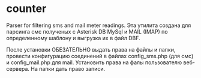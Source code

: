 # counter
Parser for filtering sms and mail meter readings.
Эта утилита создана для парсинга смс полученых с Asterisk DB MySql и MAIL (IMAP) по определенному шаблону и выгрузка их в файл DBF.

После установки ОБЕЗАТЕЛЬНО выдать права на файлы и папки, провести конфигурацию соединений в файлах config_sms.php (для смс) и config_mail.php для mail.
Установить права на фалы пользователю веб-сервера.
На папки дать право записи.
